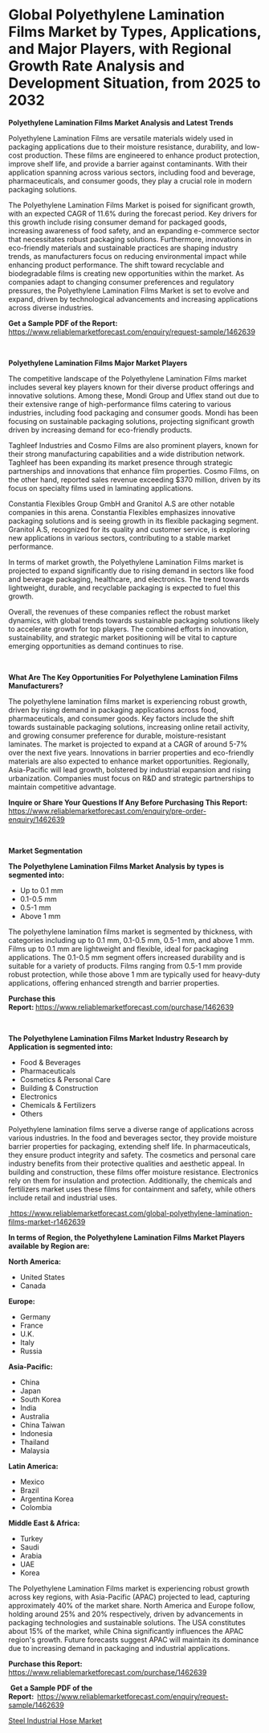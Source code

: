 <p><h1>Global Polyethylene Lamination Films Market by Types, Applications, and Major Players, with Regional Growth Rate Analysis and Development Situation, from 2025 to 2032</h1></p><p><strong>Polyethylene Lamination Films Market Analysis and Latest Trends</strong></p>
<p><p>Polyethylene Lamination Films are versatile materials widely used in packaging applications due to their moisture resistance, durability, and low-cost production. These films are engineered to enhance product protection, improve shelf life, and provide a barrier against contaminants. With their application spanning across various sectors, including food and beverage, pharmaceuticals, and consumer goods, they play a crucial role in modern packaging solutions. </p><p>The Polyethylene Lamination Films Market is poised for significant growth, with an expected CAGR of 11.6% during the forecast period. Key drivers for this growth include rising consumer demand for packaged goods, increasing awareness of food safety, and an expanding e-commerce sector that necessitates robust packaging solutions. Furthermore, innovations in eco-friendly materials and sustainable practices are shaping industry trends, as manufacturers focus on reducing environmental impact while enhancing product performance. The shift toward recyclable and biodegradable films is creating new opportunities within the market. As companies adapt to changing consumer preferences and regulatory pressures, the Polyethylene Lamination Films Market is set to evolve and expand, driven by technological advancements and increasing applications across diverse industries.</p></p>
<p><strong>Get a Sample PDF of the Report:&nbsp;</strong> <a href="https://www.reliablemarketforecast.com/enquiry/request-sample/1462639?utm_campaign=1840&utm_medium=2&utm_source=Github&utm_content=ia&utm_term=03022025&utm_id=polyethylene-lamination-films">https://www.reliablemarketforecast.com/enquiry/request-sample/1462639</a></p>
<p>&nbsp;</p>
<p><strong>Polyethylene Lamination Films Major Market Players</strong></p>
<p><p>The competitive landscape of the Polyethylene Lamination Films market includes several key players known for their diverse product offerings and innovative solutions. Among these, Mondi Group and Uflex stand out due to their extensive range of high-performance films catering to various industries, including food packaging and consumer goods. Mondi has been focusing on sustainable packaging solutions, projecting significant growth driven by increasing demand for eco-friendly products.</p><p>Taghleef Industries and Cosmo Films are also prominent players, known for their strong manufacturing capabilities and a wide distribution network. Taghleef has been expanding its market presence through strategic partnerships and innovations that enhance film properties. Cosmo Films, on the other hand, reported sales revenue exceeding $370 million, driven by its focus on specialty films used in laminating applications.</p><p>Constantia Flexibles Group GmbH and Granitol A.S are other notable companies in this arena. Constantia Flexibles emphasizes innovative packaging solutions and is seeing growth in its flexible packaging segment. Granitol A.S, recognized for its quality and customer service, is exploring new applications in various sectors, contributing to a stable market performance.</p><p>In terms of market growth, the Polyethylene Lamination Films market is projected to expand significantly due to rising demand in sectors like food and beverage packaging, healthcare, and electronics. The trend towards lightweight, durable, and recyclable packaging is expected to fuel this growth.</p><p>Overall, the revenues of these companies reflect the robust market dynamics, with global trends towards sustainable packaging solutions likely to accelerate growth for top players. The combined efforts in innovation, sustainability, and strategic market positioning will be vital to capture emerging opportunities as demand continues to rise.</p></p>
<p>&nbsp;</p>
<p><strong>What Are The Key Opportunities For Polyethylene Lamination Films Manufacturers?</strong></p>
<p><p>The polyethylene lamination films market is experiencing robust growth, driven by rising demand in packaging applications across food, pharmaceuticals, and consumer goods. Key factors include the shift towards sustainable packaging solutions, increasing online retail activity, and growing consumer preference for durable, moisture-resistant laminates. The market is projected to expand at a CAGR of around 5-7% over the next five years. Innovations in barrier properties and eco-friendly materials are also expected to enhance market opportunities. Regionally, Asia-Pacific will lead growth, bolstered by industrial expansion and rising urbanization. Companies must focus on R&D and strategic partnerships to maintain competitive advantage.</p></p>
<p><strong>Inquire or Share Your Questions If Any Before Purchasing This Report:</strong> <a href="https://www.reliablemarketforecast.com/enquiry/pre-order-enquiry/1462639?utm_campaign=1840&utm_medium=2&utm_source=Github&utm_content=ia&utm_term=03022025&utm_id=polyethylene-lamination-films">https://www.reliablemarketforecast.com/enquiry/pre-order-enquiry/1462639</a></p>
<p>&nbsp;</p>
<p><strong>Market Segmentation</strong></p>
<p><strong>The Polyethylene Lamination Films Market Analysis by types is segmented into:</strong></p>
<p><ul><li>Up to 0.1 mm</li><li>0.1-0.5 mm</li><li>0.5-1 mm</li><li>Above 1 mm</li></ul></p>
<p><p>The polyethylene lamination films market is segmented by thickness, with categories including up to 0.1 mm, 0.1-0.5 mm, 0.5-1 mm, and above 1 mm. Films up to 0.1 mm are lightweight and flexible, ideal for packaging applications. The 0.1-0.5 mm segment offers increased durability and is suitable for a variety of products. Films ranging from 0.5-1 mm provide robust protection, while those above 1 mm are typically used for heavy-duty applications, offering enhanced strength and barrier properties.</p></p>
<p><strong>Purchase this Report:&nbsp;</strong><a href="https://www.reliablemarketforecast.com/purchase/1462639?utm_campaign=1840&utm_medium=2&utm_source=Github&utm_content=ia&utm_term=03022025&utm_id=polyethylene-lamination-films">https://www.reliablemarketforecast.com/purchase/1462639</a></p>
<p>&nbsp;</p>
<p><strong>The Polyethylene Lamination Films Market Industry Research by Application is segmented into:</strong></p>
<p><ul><li>Food & Beverages</li><li>Pharmaceuticals</li><li>Cosmetics & Personal Care</li><li>Building & Construction</li><li>Electronics</li><li>Chemicals & Fertilizers</li><li>Others</li></ul></p>
<p><p>Polyethylene lamination films serve a diverse range of applications across various industries. In the food and beverages sector, they provide moisture barrier properties for packaging, extending shelf life. In pharmaceuticals, they ensure product integrity and safety. The cosmetics and personal care industry benefits from their protective qualities and aesthetic appeal. In building and construction, these films offer moisture resistance. Electronics rely on them for insulation and protection. Additionally, the chemicals and fertilizers market uses these films for containment and safety, while others include retail and industrial uses.</p></p>
<p><a href="https://www.reliablemarketforecast.com/global-polyethylene-lamination-films-market-r1462639?utm_campaign=1840&utm_medium=2&utm_source=Github&utm_content=ia&utm_term=03022025&utm_id=polyethylene-lamination-films">&nbsp;https://www.reliablemarketforecast.com/global-polyethylene-lamination-films-market-r1462639</a></p>
<p><strong>In terms of Region, the Polyethylene Lamination Films Market Players available by Region are:</strong></p>
<p>
    <p> <strong> North America: </strong>
        <ul>
            <li>United States</li>
            <li>Canada</li>
        </ul>
        </p> 
    <p> <strong> Europe: </strong>
        <ul>
            <li>Germany</li>
            <li>France</li>
            <li>U.K.</li>
            <li>Italy</li>
            <li>Russia</li>
        </ul>
        </p> 
    <p> <strong> Asia-Pacific: </strong>
        <ul>
            <li>China</li>
            <li>Japan</li>
            <li>South Korea</li>
            <li>India</li>
            <li>Australia</li>
            <li>China Taiwan</li>
            <li>Indonesia</li>
            <li>Thailand</li>
            <li>Malaysia</li>
        </ul>
        </p> 
    <p> <strong> Latin America: </strong>
        <ul>
            <li>Mexico</li>
            <li>Brazil</li>
            <li>Argentina Korea</li>
            <li>Colombia</li>
        </ul>
        </p> 
    <p> <strong> Middle East & Africa: </strong>
        <ul>
            <li>Turkey</li>
            <li>Saudi</li>
            <li>Arabia</li>
            <li>UAE</li>
            <li>Korea</li>
        </ul>
    </p>
    </p>
<p><p>The Polyethylene Lamination Films market is experiencing robust growth across key regions, with Asia-Pacific (APAC) projected to lead, capturing approximately 40% of the market share. North America and Europe follow, holding around 25% and 20% respectively, driven by advancements in packaging technologies and sustainable solutions. The USA constitutes about 15% of the market, while China significantly influences the APAC region's growth. Future forecasts suggest APAC will maintain its dominance due to increasing demand in packaging and industrial applications.</p></p>
<p><strong>Purchase this Report: </strong><a href="https://www.reliablemarketforecast.com/purchase/1462639?utm_campaign=1840&utm_medium=2&utm_source=Github&utm_content=ia&utm_term=03022025&utm_id=polyethylene-lamination-films">https://www.reliablemarketforecast.com/purchase/1462639</a></p>
<p>&nbsp;<strong>Get a Sample PDF of the Report:&nbsp;&nbsp;</strong><a href="https://www.reliablemarketforecast.com/enquiry/request-sample/1462639?utm_campaign=1840&utm_medium=2&utm_source=Github&utm_content=ia&utm_term=03022025&utm_id=polyethylene-lamination-films">https://www.reliablemarketforecast.com/enquiry/request-sample/1462639</a></p>
<p><strong></strong></p>
<p><p><a href="https://github.com/vimar16th/Market-Research-Report-List-7/blob/main/steel-industrial-hose-market.md?utm_campaign=1840&utm_medium=2&utm_source=Github&utm_content=ia&utm_term=03022025&utm_id=polyethylene-lamination-films">Steel Industrial Hose Market</a></p></p>